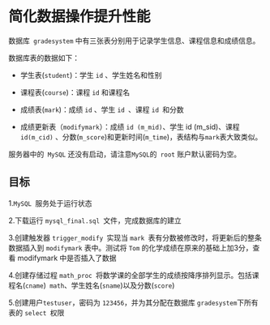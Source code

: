 # 简化数据操作提升性能

数据库` gradesystem` 中有三张表分别用于记录学生信息、课程信息和成绩信息。

数据库表的数据如下：

- 学生表(`student`)：学生 `id` 、学生姓名和性别

- 课程表(`course`)：课程 `id` 和课程名

- 成绩表(`mark`)：成绩 `id` 、学生 `id `、课程 `id `和分数

- 成绩更新表（`modifymark`）：成绩 `id (m_mid)`、学生 id (m_sid)、课程 `id(m_cid)` 、分数(`m_score`)和更新时间(`m_time`)，表结构与` mark `表大致类似。

服务器中的` MySQL` 还没有启动，请注意` MySQL `的` root` 账户默认密码为空。

## 目标

1.`MySQL `服务处于运行状态

2.下载运行 `mysql_final.sql `文件，完成数据库的建立

3.创建触发器 `trigger_modify `实现当 `mark `表有分数被修改时，将更新后的整条数据插入到 `modifymark` 表中。测试将 `Tom` 的化学成绩在原来的基础上加3分，查看 modifymark 中是否插入了数据

4.创建存储过程 `math_proc `将数学课的全部学生的成绩按降序排列显示。包括课程名(`cname`)` math`、学生姓名(`sname`)以及分数(`score`)

5.创建用户`testuser`，密码为 `123456`，并为其分配在数据库 `gradesystem`下所有表的 `select `权限
